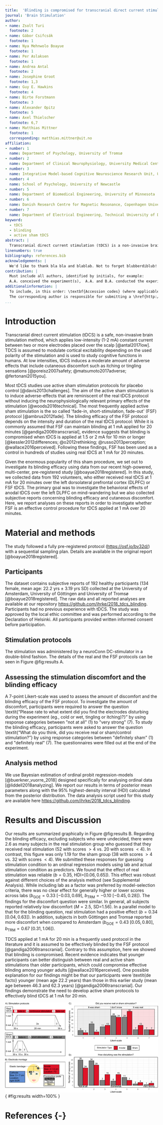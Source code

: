 ```yaml
---
title:  'Blinding is compromised for transcranial direct current stimulation at 1 mA for 20 min in Young Healthy Individuals'
journal: 'Brain Stimulation'
author:
- name: Zsolt Turi
  footnote: 2
- name: Gábor Csifcsák
  footnote: 1
- name: Nya Mehnwolo Boayue
  footnote: 1
- name: Per Aslaksen
  footnote: 1
- name: Andrea Antal
  footnote: 2
- name: Josephine Groot
  footnote: 1,3
- name: Guy E. Hawkins
  footnote: 4
- name: Birte Forstmann
  footnote: 3
- name: Alexander Opitz
  footnote: 5
- name: Axel Thielscher
  footnote: 6,7
- name: Matthias Mittner
  footnote: 1
  corresponding: matthias.mittner@uit.no
affiliation:
- number: 1
  name: Department of Psychology, University of Tromsø
- number: 2
  name: Department of Clinical Neurophysiology, University Medical Center Göttingen
- number: 3
  name: Integrative Model-based Cognitive Neuroscience Research Unit, University of Amsterdam
- number: 4
  name: School of Psychology, University of Newcastle
- number: 5
  name: Department of Biomedical Engineering, University of Minnesota
- number: 6
  name: Danish Research Centre for Magnetic Resonance, Copenhagen University Hospital Hvidovre
- number: 7
  name: Department of Electrical Engineering, Technical University of Denmark
keyword:
  - tDCS
  - blinding
  - active sham tDCS
abstract: |
  Transcranial direct current stimulation (tDCS) is a non-invasive brain stimulation method that is frequently being used to study cortical excitability changes and their impact on cognitive functions in humans. While most stimulators are capable of operating in double-blind mode, the amount of discomfort experienced during tDCS may break blinding. Therefore, specifically designed sham stimulation protocols are being used. The "fade-in, short-stimulation, fade-out" (FSF) protocol has been used in hundreds of studies and is commonly believed to be indistinguishable from real stimulation applied at 1 mA for 20 minutes. We analyzed subjective reports of 192 volunteers, who either received real tDCS (n=96) or FSF tDCS (n=96). Participants reported more discomfort for real tDCS and correctly guessed the condition above chance-level. These findings indicate that FSF does not ensure complete blinding in the this setting and that better active sham protocols for effectively blinding this commonly used real tDCS protocol are needed.
linenumbers: true
bibliography: references.bib 
acknowledgements: |
  We'd like to thank bla bla and blablab. Not to forget blubberdiblub!
contribution: | 
  Must include all authors, identified by initials, for example:
  A.A. conceived the experiment(s),  A.A. and B.A. conducted the experiment(s), C.A. and D.A. analysed the results.  All authors reviewed the manuscript.
additionalinformation: |
  To include, in this order: \textbf{Accession codes} (where applicable); \textbf{Competing financial interests} (mandatory statement).
  The corresponding author is responsible for submitting a \href{http://www.nature.com/srep/policies/index.html#competing}{competing financial interests statement} on behalf of all authors of the paper. This statement must be included in the submitted article file.
...
```


# Introduction

Transcranial direct current stimulation (tDCS) is a safe, non-invasive brain stimulation method, which applies low-intensity (1-2 mA) constant current between two or more electrodes placed over the scalp [@antal2017low]. TDCS is assumed to modulate cortical excitability depending on the used polarity of the stimulation and is used to study cognitive functions in humans. At low intensities, tDCS induces a moderate amount of adverse effects that include cutaneous discomfort such as itching or tingling sensations [@poreisz2007safety; @matsumoto2017adverse; @fertonani2015you].

Most tDCS studies use active sham stimulation protocols for placebo control [@davis2013challenges]. The aim of the active sham stimulation is to induce adverse-effects that are reminiscent of the real tDCS protocol without inducing the neurophysiologically relevant primary effects of the stimulation [@woods2016technical]. The most frequently applied active sham stimulation is the so called 'fade-in, short-stimulation, fade-out' (FSF) protocol [@ambrus2012fade]. The blinding efficacy of the FSF protocol depends on the intensity and duration of the real tDCS protocol: While it is commonly assumed that FSF can maintain blinding at 1 mA applied for 20 minutes [@gandiga2006transcranial], evidence suggests that blinding is compromised when tDCS is applied at 1.5 or 2 mA for 10 min or longer [@kessler2012differences; @o2012rethinking; @russo2013perception; @wallace2016perceived]. Following these findings, FSF has been used as a control in hundreds of studies using real tDCS at 1 mA for 20 minutes.

Given the enormous popularity of this sham procedure, we set out to investigate its blinding efficacy using data from our recent high-powered, multi-center, pre-registered study [@boayue2018registered]. In this study, we collected data from 192 volunteers, who either received real tDCS at 1 mA for 20 minutes over the left dorsolateral prefrontal cortex (DLPFC) or FSF tDCS. The primary goal was to investigate the behavioral effects of anodal tDCS over the left DLPFC on mind-wandering but we also collected subjective reports concerning blinding efficacy and cutaneous discomfort. Here, we report analyses on these reports in order to investigate whether FSF is an effective control procedure for tDCS applied at 1 mA over 20 minutes.

# Material and methods

The study followed a fully pre-registered protocol (<https://osf.io/bv32d/>) with a sequential sampling plan. Details are available in the original report [@boayue2018registered].

## Participants 

The dataset contains subjective reports of 192 healthy participants (134 female, mean age: 22.2 yrs $\pm$ 3.19 yrs SD)  collected at the University of Amsterdam, University of Göttingen and University of Tromsø [@boayue2018registered]. The raw data and all reported analyses are available at our repository <https://github.com/ihrke/2018_tdcs_blinding>. Participants had no previous experience with tDCS. The study was approved by the local ethic committee and was performed according to the Declaration of Helsinki. All participants provided written informed consent before participation. 

## Stimulation protocols

The stimulation was administered by a neuroConn DC-stimulator in a double-blind fashion. The details of the real and the FSF protocols can be seen in Figure @fig:results A.

## Assessing the stimulation discomfort and the blinding efficacy

A 7-point Likert-scale was used to assess the amount of discomfort and the blinding efficacy of the FSF protocol. To investigate the amount of discomfort, participants were required to answer the question \textit{“Please rate to what extent did you find the electrodes disturbing during the experiment (eg., cold or wet, tingling or itching)?}” by using response categories between "not at all" (1) to "very strong" (7). To study the blinding efficacy, participants were asked to answer the question \textit{“What do you think, did you receive real or sham/control stimulation?”} by using response categories between "definitely sham" (1) and "definitely real" (7). The questionnaires were filled out at the end of the experiment. 

## Analysis method

We use Bayesian estimation of ordinal probit regression-models [@buerkner_vuorre_2018] designed specifically for analysing ordinal data [@liddell2018analyzing]. We report our results in terms of posterior mean parameters along with the 95% highest-density interval (HDI) calculated from the posterior distribution.
The data analysis script used for this study are available here <https://github.com/ihrke/2018_tdcs_blinding>.


# Results and Discussion

Our results are summarized graphically in Figure @fig:results B. Regarding the blinding efficacy, excluding subjects who were undecided, there were 2.6 as many subjects in the real stimulation group who guessed that they received real stimulation (52 with scores $>4$ vs. 20 with scores $<4$). In contrast, this figure was only 1.19 for the sham group (38 with scores $>4$ vs. 32 with scores $<4$). We submitted these responses for guessing stimulation condition to an ordinal regression models using lab and actual stimulation condition as predictors. We found that the effect of real stimulation was reliable ($b=0.35$, HDI=$[0.06, 0.65]$). This effect was robust against different choices of the analysis method (see Supplemental Analysis). While including lab as a factor was preferred by model-selection criteria, there was no clear effect for generally higher or lower scores across labs ($b_{\text{GOE}}=0.33$ $[-0.03, 0.69]$, $b_{\text{TRM}}=-0.10$ $[-0.45,0.28]$). The findings for the discomfort question were similar. In general, all subjects reported relatively low discomfort ($M=2.5$, SD=$1.56$). In a parallel model to that for the blinding question, real stimulation had a positive effect ($b=0.34$ $[0.04, 0.63]$). In addition, subjects in both Göttingen and Tromsø reported more discomfort when compared to Amsterdam ($b_{\text{GOE}}=0.43$ $[0.05, 0.80]$, $b_{\text{TRM}}=0.67$ $[0.31,1.06]$). 

TDCS applied at 1 mA for 20 min is a frequently used protocol in the literature and it is assumed to be effectively blinded by the FSF protocol [@gandiga2006transcranial]. Contrary to this assumption, here we showed that blinding is compromised. Recent evidence indicates that younger participants can better distinguish between real and active sham stimulations than older participants, which could compromise effective blinding among younger adults [@wallace2016perceived]. One possible explanation for our findings might be that our participants were \textit{de facto} younger (mean age 22.2 years) than those in this earlier study (mean age between 46.3 and 62.3 years) [@gandiga2006transcranial]. Our findings demonstrate the need to develop active sham protocols to effectively blind tDCS at 1 mA for 20 min. 



![Graphical description of the results. (A) Responses to the blinding question were generally more correct in the real-stimulation condition (red) when compared to sham (grey). (B) Participants receiving real stimulation reported more discomfort.](pics/figure1.png){ #fig:results width=100% }


# References {-}

<!-- -->
